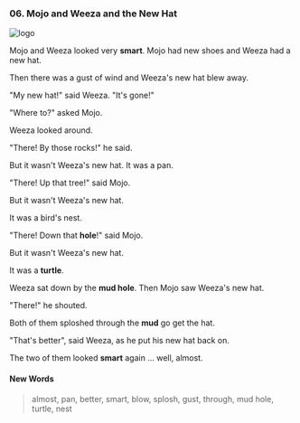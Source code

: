 ### 06. Mojo and Weeza and the New Hat

![logo](./06.Mojo-and-Weeza-and-the-New-Hat.jpg)

Mojo and Weeza looked very **smart**. Mojo had new shoes and Weeza had a new hat.

Then there was a gust of wind and Weeza's new hat blew away.

"My new hat!" said Weeza. "It's gone!"

"Where to?" asked Mojo.

Weeza looked around.

"There! By those rocks!" he said.

But it wasn't Weeza's new hat. It was a pan.

"There! Up that tree!" said Mojo.

But it wasn't Weeza's new hat.

It was a bird's nest.

"There! Down that **hole**!" said Mojo.

But it wasn't Weeza's new hat.

It was a **turtle**.

Weeza sat down by the **mud hole**. Then Mojo saw Weeza's new hat.

"There!" he shouted.

Both of them sploshed through the **mud** go get the hat.

"That's better", said Weeza, as he put his new hat back on.

The two of them looked **smart** again ... well, almost.

#### New Words

> almost, pan, better, smart, blow, splosh, gust, through, mud hole, turtle, nest
